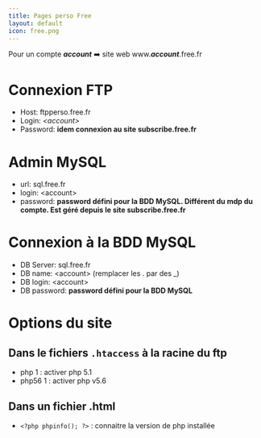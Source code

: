 ```yaml
---
title: Pages perso Free
layout: default
icon: free.png
---
```

Pour un compte ***account*** ➡️ site web www.***account***.free.fr

# Connexion FTP

* Host: ftpperso.free.fr
* Login: *\<account\>*
* Password: **idem connexion au site subscribe.free.fr**

# Admin MySQL
* url: sql.free.fr
* login: \<account\>
* password: **password défini pour la BDD MySQL. Différent du mdp du compte. Est géré depuis le site subscribe.free.fr**

# Connexion à la BDD MySQL
* DB Server: sql.free.fr
* DB name: \<account\> (remplacer les . par des _)
* DB login: \<account\>
* DB password: **password défini pour la BDD MySQL**

# Options du site
## Dans le fichiers `.htaccess` à la racine du ftp
* php 1 : activer php 5.1
* php56 1 : activer php v5.6

## Dans un fichier .html
* `<?php phpinfo(); ?>` : connaitre la version de php installée
